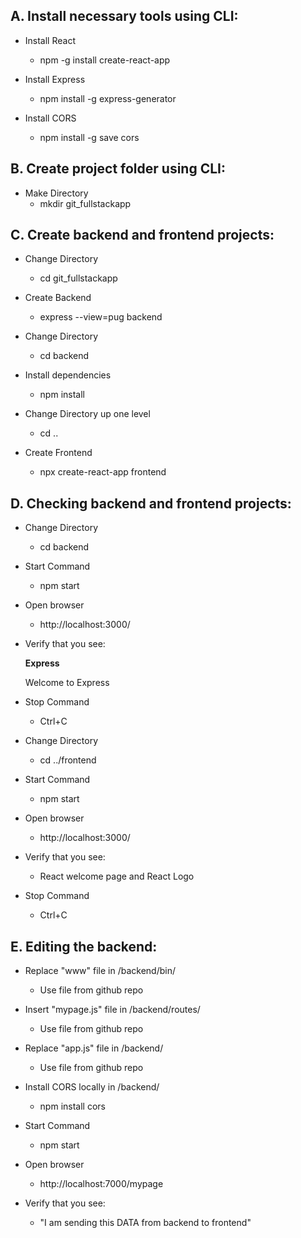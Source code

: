 <h2>A. Install necessary tools using CLI:</h2>

* Install React
  * npm -g install create-react-app

* Install Express
  * npm install -g express-generator
  
* Install CORS
  * npm install -g save cors
  
<h2>B. Create project folder  using CLI:</h2>

* Make Directory
  * mkdir git_fullstackapp

<h2>C. Create backend and frontend projects:</h2>

* Change Directory
  * cd git_fullstackapp
  
* Create Backend
  * express --view=pug backend
  
* Change Directory
  * cd backend
  
* Install dependencies
  * npm install
  
* Change Directory up one level
  * cd ..
  
* Create Frontend
  * npx create-react-app frontend

<h2>D. Checking backend and frontend projects:</h2>

* Change Directory
  * cd backend
  
 * Start Command
   * npm start
   
 * Open browser
   * http://localhost:3000/
   
 * Verify that you see:
 
   <b>Express</b>
   
   Welcome to Express
   
 * Stop Command
   * Ctrl+C
   
 * Change Directory
   * cd ../frontend
   
 * Start Command
   * npm start
   
 * Open browser
   * http://localhost:3000/
   
 * Verify that you see:
   * React welcome page and React Logo
   
 * Stop Command
   * Ctrl+C

<h2>E. Editing the backend:</h2>

* Replace "www" file in /backend/bin/
  * Use file from github repo
  
* Insert "mypage.js" file in /backend/routes/
  * Use file from github repo
  
* Replace "app.js" file in /backend/
  * Use file from github repo
  
* Install CORS locally in /backend/
  * npm install cors
  
* Start Command
  * npm start
  
 * Open browser
   * http://localhost:7000/mypage
   
 * Verify that you see:
   * "I am sending this DATA from backend to frontend"
   
 
